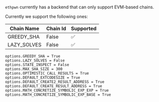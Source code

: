
`ethpwn` currently has a backend that can only support EVM-based chains.

Currently we support the following ones:

| Chain Name | Chain Id | Supported |
|-------------------|----------|----------|
| GREEDY_SHA  | False | ✅ |
| LAZY_SOLVES | False | ✅ |



    options.GREEDY_SHA = True
    options.LAZY_SOLVES = False
    options.STATE_INSPECT = False
    options.MAX_SHA_SIZE = 300
    options.OPTIMISTIC_CALL_RESULTS = True
    options.DEFAULT_EXTCODESIZE = True
    options.DEFAULT_CREATE2_RESULT_ADDRESS = True
    options.DEFAULT_CREATE_RESULT_ADDRESS = True
    options.MATH_CONCRETIZE_SYMBOLIC_EXP_EXP = True
    options.MATH_CONCRETIZE_SYMBOLIC_EXP_BASE = True